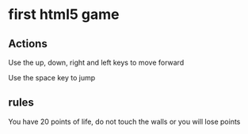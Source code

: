 # first html5 game

## Actions
Use the up, down, right and left keys to move forward

Use the space key to jump

## rules

You have 20 points of life, do not touch the walls or you will lose points
